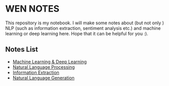 # WEN NOTES

This repository is my notebook. I will make some notes about (but not only ) NLP (such as information extraction, sentiment analysis etc.) and machine learning or deep learning here. Hope that it can be helpful for you :).

## Notes List
- [Machine Learning & Deep Learning](https://github.com/HughWen/wen_notes/blob/master/ML_DL.md)
- [Natural Language Processing](https://github.com/HughWen/wen_notes/blob/master/NLP.md)
- [Information Extraction](https://github.com/HughWen/wen_notes/blob/master/IE.md)
- [Natural Language Generation](https://github.com/HughWen/wen_notes/blob/master/NLG.md)

